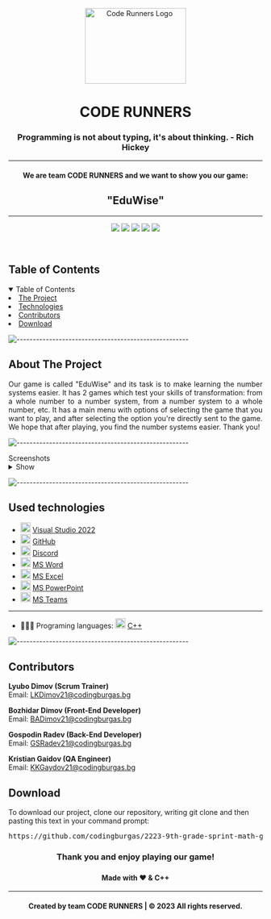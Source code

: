 <p align="center">
<img width = "200" height = "150" src = "https://cdn.discordapp.com/attachments/1030117743187480616/1089234626054193292/logo_coderunners-removebg-preview.png" alt="Code Runners Logo">
</p>

<h1 align="center"> CODE RUNNERS </h1>
<h3 align="center"> Programming is not about typing, it's about thinking. - Rich Hickey </h3>  

<hr>
<h4 align="center">We are team CODE RUNNERS and we want to show you our game:</h4>
<h2 align="center">"EduWise"</h2>
<hr>

<p align="center">
<img src = "https://img.shields.io/github/languages/count/codingburgas/2223-9th-grade-sprint-math-games-coderunners?style=for-the-badge">
<img src = "https://img.shields.io/github/contributors/codingburgas/2223-9th-grade-sprint-math-games-coderunners?style=for-the-badge">
<img src = "https://img.shields.io/github/repo-size/codingburgas/2223-9th-grade-sprint-math-games-coderunners?style=for-the-badge">
<img src = "https://img.shields.io/github/last-commit/codingburgas/2223-9th-grade-sprint-math-games-coderunners?style=for-the-badge">
<img src = "https://img.shields.io/github/languages/top/codingburgas/2223-9th-grade-sprint-math-games-coderunners?style=for-the-badge">
<p>
<br>

<!-- TABLE OF CONTENTS -->
<h2 id="table-of-contents">Table of Contents</h2>

<details open="open">
  <summary>Table of Contents</summary>
    <li><a href="#about-the-project">  The Project</a></li>
    <li><a href="#used-technologies">  Technologies</a></li>
    <li><a href="#contributors">   Contributors</a></li>
    <li><a href="#download">    Download</a></li>
</details>

![-----------------------------------------------------](https://raw.githubusercontent.com/andreasbm/readme/master/assets/lines/rainbow.png)

<!-- ABOUT THE PROJECT -->
<h2 id="about-the-project">About The Project</h2>

<p align="justify">
  Our game is called "EduWise" and its task is to make learning the number systems easier. It has 2 games which test your skills of transformation: from a whole number to a number system, from a number system to a whole number, etc. It has a main menu with options of selecting the game that you want to play, and after selecting the option you're directly sent to the game. We hope that after playing, you find the number systems easier. Thank you!
</p>


![-----------------------------------------------------](https://raw.githubusercontent.com/andreasbm/readme/master/assets/lines/rainbow.png)

<summary>Screenshots</summary>
<details>
<summary>Show</summary>
<br>



|                               Game                                    |                               Main Menu                                |
| :-------------------------------------------------------------------: | :--------------------------------------------------------------------: |
| https://cdn.discordapp.com/attachments/1030117743187480616/1089597611541012520/image.png | <img src="https://cdn.discordapp.com/attachments/819832109031096321/1087027134414991510/image.png" alt="Main Menu Photo">                                                |

</details>

</td></tr></table>
<p></p>

![-----------------------------------------------------](https://raw.githubusercontent.com/andreasbm/readme/master/assets/lines/rainbow.png)

##  Used technologies
- <img src="https://upload.wikimedia.org/wikipedia/commons/thumb/2/2c/Visual_Studio_Icon_2022.svg/1200px-Visual_Studio_Icon_2022.svg.png" width="20" alt="Visual Studio 2022 Logo"> <a href="https://visualstudio.microsoft.com/vs/">Visual Studio 2022</a>
- <img src="https://github.githubassets.com/images/modules/logos_page/GitHub-Mark.png" width="20" alt="GitHub Logo"> <a href="https://github.com/">GitHub</a>
- <img src="https://www.freepnglogos.com/uploads/discord-logo-png/concours-discord-cartes-voeux-fortnite-france-6.png" width="20" alt="Discord Logo"> <a href="https://discord.com/">Discord</a>
- <img src="https://upload.wikimedia.org/wikipedia/commons/thumb/f/fd/Microsoft_Office_Word_%282019%E2%80%93present%29.svg/2203px-Microsoft_Office_Word_%282019%E2%80%93present%29.svg.png" width="20" alt="MS Word Logo"> <a href="https://en.wikipedia.org/wiki/Microsoft_Word">MS Word</a>
- <img src="https://upload.wikimedia.org/wikipedia/commons/thumb/3/34/Microsoft_Office_Excel_%282019%E2%80%93present%29.svg/2203px-Microsoft_Office_Excel_%282019%E2%80%93present%29.svg.png" width="20" alt="MS Excel Logo"> <a href="https://en.wikipedia.org/wiki/Microsoft_Excel">MS Excel</a>
- <img src="https://upload.wikimedia.org/wikipedia/commons/3/3b/Microsoft_PowerPoint_Logo.png" width="20" alt="MS PowerPoint Logo"> <a href="https://bg.wikipedia.org/wiki/Microsoft_PowerPoint">MS PowerPoint</a>
- <img src="https://upload.wikimedia.org/wikipedia/commons/thumb/c/c9/Microsoft_Office_Teams_%282018%E2%80%93present%29.svg/2203px-Microsoft_Office_Teams_%282018%E2%80%93present%29.svg.png" width="20" alt="MS Teams Logo"> <a href="https://www.microsoft.com/en-us/microsoft-teams/group-chat-software">MS Teams</a>
-----------------------------------------------------------------------------------------------------------------------------------
- 👩🏻‍💻 Programing languages: <img src="https://brandslogos.com/wp-content/uploads/thumbs/c-logo-vector.svg" width="20" alt="C++ Logo"> <a href="https://cplusplus.com/">C++</a>


![-----------------------------------------------------](https://raw.githubusercontent.com/andreasbm/readme/master/assets/lines/rainbow.png)

<!-- CONTRIBUTORS -->
<h2 id="contributors">Contributors</h2>

<p>


  <b>Lyubo Dimov (Scrum Trainer)</b> <br>
  Email: <a>LKDimov21@codingburgas.bg</a> <br>

  <b>Bozhidar Dimov (Front-End Developer)</b> <br>
  Email: <a>BADimov21@codingburgas.bg</a> <br>

  <b>Gospodin Radev (Back-End Developer)</b> <br>
  Email: <a>GSRadev21@codingburgas.bg</a> <br>

  <b>Kristian Gaidov (QA Engineer)</b> <br>
  Email: <a>KKGaydov21@codingburgas.bg</a> <br>


</p>

<h2 id="download">Download</h2>

<p>To download our project, clone our repository, writing git clone and then pasting this text in your command prompt:</p>

<pre>https://github.com/codingburgas/2223-9th-grade-sprint-math-games-coderunners.git</pre>

<h3 align="center"> Thank you and enjoy playing our game! <h3>
<h4 align="center"> Made with ❤️ & C++ </h4>
<hr>
<h4 align="center"> Created by team CODE RUNNERS | &copy 2023 All rights reserved.</h4>
